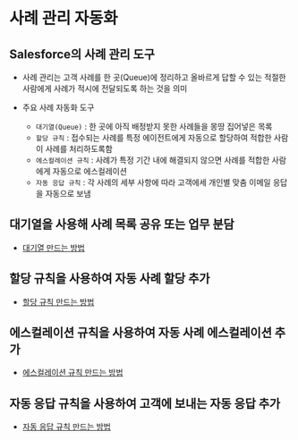# 사례 관리 자동화

## Salesforce의 사례 관리 도구

 - 사례 관리는 고객 사례를 한 곳(Queue)에 정리하고 올바르게 답할 수 있는 적절한 사람에게 사례가 적시에 전달되도록 하는 것을 의미

 - 주요 사례 자동화 도구

    - `대기열(Queue)` : 한 곳에 아직 배정받지 못한 사례들을 몽땅 집어넣은 목록
    - `할당 규칙` : 접수되는 사례를 특정 에이전트에게 자동으로 할당하여 적합한 사람이 사례를 처리하도록함
    - `에스컬레이션 규칙` : 사례가 특정 기간 내에 해결되지 않으면 사례를 적합한 사람에게 자동으로 에스컬레이션
    - `자동 응답 규칙` : 각 사례의 세부 사항에 따라 고객에세 개인별 맞춤 이메일 응답을 자동으로 보냄

##  대기열을 사용해 사례 목록 공유 또는 업무 분담

 - [대기열 만드는 방법](https://trailhead.salesforce.com/ko/content/learn/modules/service_lex/service_lex_case_manage?trailmix_creator_id=strailhead&trailmix_slug=prepare-for-your-salesforce-administrator-credential)

## 할당 규칙을 사용하여 자동 사례 할당 추가

 - [할당 규칙 만드는 방법](https://trailhead.salesforce.com/ko/content/learn/modules/service_lex/service_lex_case_manage?trailmix_creator_id=strailhead&trailmix_slug=prepare-for-your-salesforce-administrator-credential)

## 에스컬레이션 규칙을 사용하여 자동 사례 에스컬레이션 추가

 - [에스컬레이션 규칙 만드는 방법](https://trailhead.salesforce.com/ko/content/learn/modules/service_lex/service_lex_case_manage?trailmix_creator_id=strailhead&trailmix_slug=prepare-for-your-salesforce-administrator-credential)

## 자동 응답 규칙을 사용하여 고객에 보내는 자동 응답 추가

 - [자동 응답 규칙 만드는 방법](https://trailhead.salesforce.com/ko/content/learn/modules/service_lex/service_lex_case_manage?trailmix_creator_id=strailhead&trailmix_slug=prepare-for-your-salesforce-administrator-credential)


